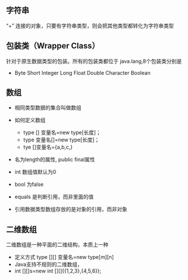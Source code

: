 ## 字符串
“+” 连接的对象，只要有字符串类型，则会把其他类型都转化为字符串类型

## 包装类（Wrapper Class）
针对于原生数据类型的包装。所有的包装类都位于
java.lang,8个包装类分别是
- Byte Short Integer Long Float Double Character Boolean


## 数组
- 相同类型数据的集合叫做数组
- 如何定义数组
  - type [] 变量名=new type[长度]；
  - type 变量名[]=new type[长度]； 
  - tye []变量名={a,b,c,}
  
- 名为length的属性, public final属性
- int 数组值默认为0
- bool 为false
- equals 是判断引用，而非里面的值
- 引用数据类型数组存放的是对象的引用，而非对象


## 二维数组
二维数组是一种平面的二维结构，本质上一种
- 定义方式 type [][] 变量名=new type[m][n]
- Java支持不规则的二维数组，
- int [][]s=new int [][]{{1,2,3},{4,5,6}};


